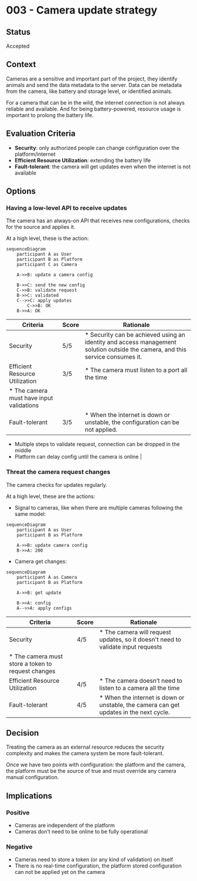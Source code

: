 # 003 - Camera update strategy

## Status

Accepted

## Context

Cameras are a sensitive and important part of the project, they identify animals and send the data metadata to the server. Data can be metadata from the camera, like battery and storage level, or identified animals.

For a camera that can be in the wild, the internet connection is not always reliable and available. And for being battery-powered, resource usage is important to prolong the battery life.

## Evaluation Criteria

- **Security**: only authorized people can change configuration over the platform/internet
- **Efficient Resource Utilization**: extending the battery life
- **Fault-tolerant**: the camera will get updates even when the internet is not available

## Options

### Having a low-level API to receive updates

The camera has an always-on API that receives new configurations, checks for the source and applies it.

At a high level, these is the action:

```mermaid
sequenceDiagram
    participant A as User
    participant B as Platform
    participant C as Camera
    
    A->>B: update a camera config

    B->>C: send the new config
    C->>B: validate request
    B->>C: validated
    C-->>C: apply updates
		C->>B: OK
    B->>A: OK
```

| Criteria | Score | Rationale |
| --- | --- | --- |
| Security | 5/5 | * Security can be achieved using an identity and access management solution outside the camera, and this service consumes it. |
| Efficient Resource Utilization | 3/5 | * The camera must listen to a port all the time
* The camera must have input validations |
| Fault-tolerant | 3/5 | * When the internet is down or unstable, the configuration can be not applied.
* Multiple steps to validate request, connection can be dropped in the middle
* Platform can delay config until the camera is online |

### Threat the camera request changes

The camera checks for updates regularly.

At a high level, these are the actions: 

- Signal to cameras, like when there are multiple cameras following the same model:

```mermaid
sequenceDiagram
    participant A as User
    participant B as Platform
    
    A->>B: update camera config
    B->>A: 200

```

- Camera get changes:

```mermaid
sequenceDiagram
    participant A as Camera
    participant B as Platform
    
    A->>B: get update

    B->>A: config
    A-->>A: apply configs
```

| Criteria | Score | Rationale |
| --- | --- | --- |
| Security | 4/5 | * The camera will request updates, so it doesn't need to validate input requests
* The camera must store a token to request changes |
|  Efficient Resource Utilization | 4/5 | * The camera doesn’t need to listen to a camera all the time |
| Fault-tolerant | 4/5 | * When the internet is down or unstable, the camera can get updates in the next cycle. |

## Decision

Treating the camera as an external resource reduces the security complexity and makes the camera system be more fault-tolerant.

Once we have two points with configuration: the platform and the camera, the platform must be the source of true and must override any camera manual configuration.

## Implications

### Positive

- Cameras are independent of the platform
- Cameras don’t need to be online to be fully operational

### Negative

- Cameras need to store a token (or any kind of validation) on itself
- There is no real-time configuration, the platform stored configuration can not be applied yet on the camera